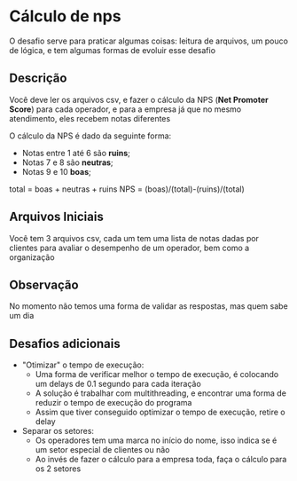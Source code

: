 # Cálculo de nps

O desafio serve para praticar algumas coisas: leitura de arquivos,  um pouco de lógica, e tem algumas formas de evoluir esse desafio

## Descrição

Você deve ler os arquivos csv, e fazer o cálculo da NPS (**Net Promoter Score**) para cada operador, e para a empresa já que no mesmo atendimento, eles recebem notas diferentes

O cálculo da NPS é dado da seguinte forma:
* Notas entre 1 até 6 são **ruins**;
* Notas 7 e 8 são **neutras**;
* Notas 9 e 10 **boas**;

total = boas + neutras + ruins
NPS = (boas)/(total)-(ruins)/(total)

## Arquivos Iniciais

Você tem 3 arquivos csv, cada um tem uma lista de notas dadas por clientes para avaliar o desempenho de um operador, bem como a organização

## Observação

No momento não temos uma forma de validar as respostas, mas quem sabe um dia

## Desafios adicionais

* "Otimizar" o tempo de execução:
  * Uma forma de verificar melhor o tempo de execução, é colocando um delays de 0.1 segundo para cada iteração
  * A solução é trabalhar com multithreading, e encontrar uma forma de reduzir o tempo de execução do programa
  * Assim que tiver conseguido optimizar o tempo de execução, retire o delay
* Separar os setores:
  * Os operadores tem uma marca no início do nome, isso indica se é um setor especial de clientes ou não
  * Ao invés de fazer o cálculo para a empresa toda, faça o cálculo para os 2 setores
